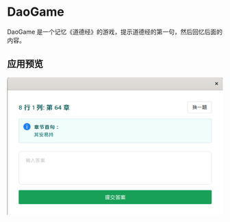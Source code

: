 # DaoGame 

DaoGame 是一个记忆《道德经》的游戏，提示道德经的第一句，然后回忆后面的内容。

## 应用预览

<div align="center">
  <img src="public/preview.png" alt="DaoGame Preview" width="800"/>
</div>
